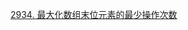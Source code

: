 [2934. 最大化数组末位元素的最少操作次数](https://leetcode.cn/problems/minimum-operations-to-maximize-last-elements-in-arrays/)


